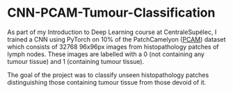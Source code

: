 # CNN-PCAM-Tumour-Classification

As part of my Introduction to Deep Learning course at CentraleSupélec, I trained a CNN using PyTorch on 10% of the PatchCamelyon ([PCAM](https://github.com/basveeling/pcam?tab=readme-ov-file)) dataset which consists of 32768 96x96px images from histopathology patches of lymph nodes. These images are labelled with a 0 (not containing any tumour tissue) and 1 (containing tumour tissue). 

The goal of the project was to classify unseen histopathology patches distinguishing those containing tumour tissue from those devoid of it.
